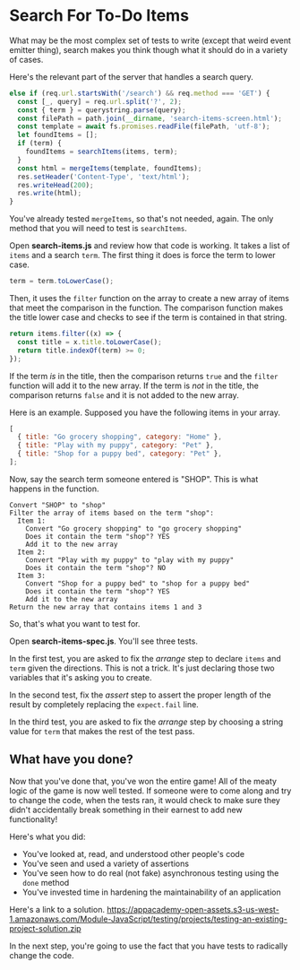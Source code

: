 # Search For To-Do Items

What may be the most complex set of tests to write (except that weird event
emitter thing), search makes you think though what it should do in a variety
of cases.

Here's the relevant part of the server that handles a search query.

```javascript
else if (req.url.startsWith('/search') && req.method === 'GET') {
  const [_, query] = req.url.split('?', 2);
  const { term } = querystring.parse(query);
  const filePath = path.join(__dirname, 'search-items-screen.html');
  const template = await fs.promises.readFile(filePath, 'utf-8');
  let foundItems = [];
  if (term) {
    foundItems = searchItems(items, term);
  }
  const html = mergeItems(template, foundItems);
  res.setHeader('Content-Type', 'text/html');
  res.writeHead(200);
  res.write(html);
}
```

You've already tested `mergeItems`, so that's not needed, again. The only method
that you will need to test is `searchItems`.

Open **search-items.js** and review how that code is working. It takes a list of
`items` and a search `term`. The first thing it does is force the term to lower
case.

```javascript
term = term.toLowerCase();
```

Then, it uses the `filter` function on the array to create a new array of items
that meet the comparison in the function. The comparison function makes the
title lower case and checks to see if the term is contained in that string.

```javascript
return items.filter((x) => {
  const title = x.title.toLowerCase();
  return title.indexOf(term) >= 0;
});
```

If the term _is_ in the title, then the comparison returns `true` and the
`filter` function will add it to the new array. If the term is _not_ in the
title, the comparison returns `false` and it is not added to the new array.

Here is an example. Supposed you have the following items in your array.

```javascript
[
  { title: "Go grocery shopping", category: "Home" },
  { title: "Play with my puppy", category: "Pet" },
  { title: "Shop for a puppy bed", category: "Pet" },
];
```

Now, say the search term someone entered is "SHOP". This is what happens in the
function.

```
Convert "SHOP" to "shop"
Filter the array of items based on the term "shop":
  Item 1:
    Convert "Go grocery shopping" to "go grocery shopping"
    Does it contain the term "shop"? YES
    Add it to the new array
  Item 2:
    Convert "Play with my puppy" to "play with my puppy"
    Does it contain the term "shop"? NO
  Item 3:
    Convert "Shop for a puppy bed" to "shop for a puppy bed"
    Does it contain the term "shop"? YES
    Add it to the new array
Return the new array that contains items 1 and 3
```

So, that's what you want to test for.

Open **search-items-spec.js**. You'll see three tests.

In the first test, you are asked to fix the _arrange_ step to declare `items`
and `term` given the directions. This is not a trick. It's just declaring those
two variables that it's asking you to create.

In the second test, fix the _assert_ step to assert the proper length of the
result by completely replacing the `expect.fail` line.

In the third test, you are asked to fix the _arrange_ step by choosing a string
value for `term` that makes the rest of the test pass.

## What have you done?

Now that you've done that, you've won the entire game! All of the meaty logic of
the game is now well tested. If someone were to come along and try to change the
code, when the tests ran, it would check to make sure they didn't accidentally
break something in their earnest to add new functionality!

Here's what you did:

- You've looked at, read, and understood other people's code
- You've seen and used a variety of assertions
- You've seen how to do real (not fake) asynchronous testing using the `done`
  method
- You've invested time in hardening the maintainability of an application

Here's a link to a solution.
https://appacademy-open-assets.s3-us-west-1.amazonaws.com/Module-JavaScript/testing/projects/testing-an-existing-project-solution.zip

In the next step, you're going to use the fact that you have tests to radically
change the code.
